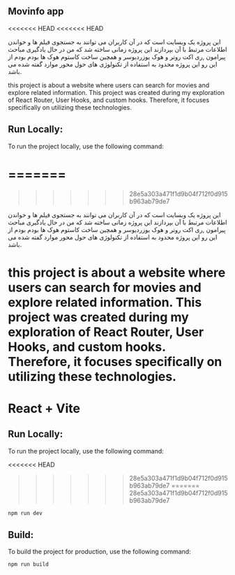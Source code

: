 ## Movinfo app
<<<<<<< HEAD
<<<<<<< HEAD

این پروژه یک وبسایت است که در آن کاربران می توانند به جستجوی فیلم ها و خواندن اطلاعات مرتبط با آن بپردازند
این پروژه زمانی ساخته شد که من در حال یادگیری مباحث پیرامون ,ری اکت روتر و هوک یوزردیوسر و همچین ساخت کاستوم هوک ها بودم بودم
از این رو این پروژه محدود به استفاده از تکنولوژی های حول محور موارد گفته شده می باشد.

this project is about a website where users can search for movies and explore related information.
This project was created during my exploration of React Router, User Hooks, and custom hooks. Therefore, it focuses specifically on utilizing these technologies.

## Run Locally:

To run the project locally, use the following command:

=======
=======
>>>>>>> 28e5a303a471f1d9b04f712f0d915b963ab79de7

این پروژه یک وبسایت است که در آن کاربران می توانند به جستجوی فیلم ها و خواندن اطلاعات مرتبط با آن بپردازند
این پروژه زمانی ساخته شد که من در حال یادگیری مباحث پیرامون ,ری اکت روتر و هوک یوزردیوسر و همچین ساخت کاستوم هوک ها بودم بودم
از این رو این پروژه محدود به استفاده از تکنولوژی های حول محور موارد گفته شده می باشد.

this project is about a website where users can search for movies and explore related information.
This project was created during my exploration of React Router, User Hooks, and custom hooks. Therefore, it focuses specifically on utilizing these technologies.
==

# React + Vite

## Run Locally:

To run the project locally, use the following command:

<<<<<<< HEAD
>>>>>>> 28e5a303a471f1d9b04f712f0d915b963ab79de7
=======
>>>>>>> 28e5a303a471f1d9b04f712f0d915b963ab79de7
```bash
npm run dev
```

## Build:

To build the project for production, use the following command:

```bash
npm run build
```
